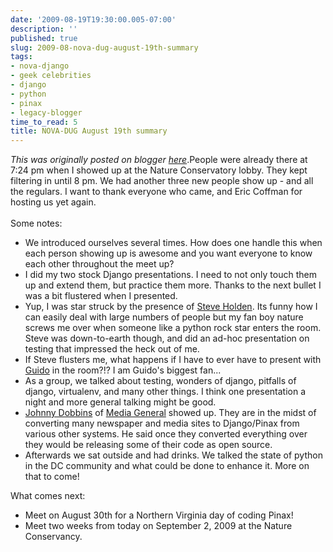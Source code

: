 ```yaml
---
date: '2009-08-19T19:30:00.005-07:00'
description: ''
published: true
slug: 2009-08-nova-dug-august-19th-summary
tags:
- nova-django
- geek celebrities
- django
- python
- pinax
- legacy-blogger
time_to_read: 5
title: NOVA-DUG August 19th summary
---
```


*This was originally posted on blogger [here](https://pydanny.blogspot.com/2009/08/nova-dug-august-19th-summary.html)*.People were already there at 7:24 pm when I showed up at the Nature Conservatory lobby. They kept filtering in until 8 pm. We had another three new people show up - and all the regulars. I want to thank everyone who came, and Eric Coffman for hosting us yet again.<br /><br />Some notes:<br /><ul><li>We introduced ourselves several times. How does one handle this when each person showing up is awesome and you want everyone to know each other throughout the meet up?</li><li>I did my two stock Django presentations. I need to not only touch them up and extend them, but practice them more. Thanks to the next bullet I was a bit flustered when I presented.<br /></li><li>Yup, I was star struck by the presence of <a href="http://holdenweb.com/">Steve Holden</a>.  Its funny how I can easily deal with large numbers of people but my fan boy nature screws me over when someone like a python rock star enters the room. Steve was down-to-earth though, and did an ad-hoc presentation on testing that impressed the heck out of me.</li><li>If Steve flusters me, what happens if I have to ever have to present with <a href="http://www.python.org/%7Eguido/">Guido</a> in the room?!? I am Guido's biggest fan...<br /></li><li>As a group, we talked about testing, wonders of django, pitfalls of django, virtualenv, and many other things. I think one presentation a night and more general talking might be good.</li><li><a href="http://johnnydobbins.com/">Johnny Dobbins</a> of <a href="http://www.mediageneral.com/">Media General</a> showed up. They are in the midst of converting many newspaper and media sites to Django/Pinax from various other systems. He said once they converted everything over they would be releasing some of their code as open source.</li><li>Afterwards we sat outside and had drinks. We talked the state of python in the DC community and what could be done to enhance it. More on that to come!</li></ul>What comes next:<br /><ul><li>Meet on August 30th for a Northern Virginia day of coding Pinax!<br /></li><li>Meet two weeks from today on September 2, 2009 at the Nature Conservancy.</li></ul>